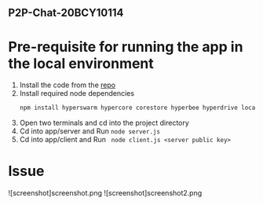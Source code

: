 ## P2P-Chat-20BCY10114

# Pre-requisite for running the app in the local environment
1.	Install the code from the [repo](https://github.com/sankalp20/P2P-Chat-20BCY10114/)
2.	Install required node dependencies
    ``` Ruby
    npm install hyperswarm hypercore corestore hyperbee hyperdrive localdrive b4a debounceify graceful-goodbye –save
    ```
4.	Open two terminals and cd into the project directory
5.	Cd into app/server and Run ``` node server.js ```
6.	Cd into app/client and Run ``` node client.js <server public key>```

#  Issue
![screenshot]screenshot.png
![screenshot]screenshot2.png
